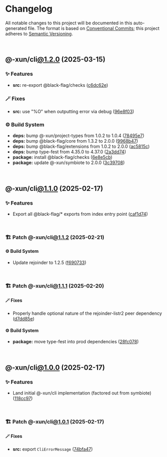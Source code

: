 # Changelog

All notable changes to this project will be documented in this auto-generated
file. The format is based on [Conventional Commits][1];
this project adheres to [Semantic Versioning][2].

<br />

## @-xun/cli[@1.2.0][3] (2025-03-15)

### ✨ Features

- **src:** re-export @black-flag/checks ([c6dc62e][4])

### 🪄 Fixes

- **src:** use "%O" when outputting error via debug ([96e8f03][5])

### ⚙️ Build System

- **deps:** bump @-xun/project-types from 1.0.2 to 1.0.4 ([78495e7][6])
- **deps:** bump @black-flag/core from 1.3.2 to 2.0.0 ([9968b47][7])
- **deps:** bump @black-flag/extensions from 1.0.2 to 2.0.0 ([ac5815c][8])
- **deps:** bump type-fest from 4.35.0 to 4.37.0 ([2a3dd74][9])
- **package:** install @black-flag/checks ([6e8e5cb][10])
- **package:** update @-xun/symbiote to 2.0.0 ([3c39708][11])

<br />

## @-xun/cli[@1.1.0][12] (2025-02-17)

### ✨ Features

- Export all @black-flag/\* exports from index entry point ([caf1d74][13])

<br />

### 🏗️ Patch @-xun/cli[@1.1.2][14] (2025-02-21)

#### ⚙️ Build System

- Update rejoinder to 1.2.5 ([f690733][15])

<br />

### 🏗️ Patch @-xun/cli[@1.1.1][16] (2025-02-20)

#### 🪄 Fixes

- Properly handle optional nature of the rejoinder-listr2 peer dependency ([d7dd85e][17])

#### ⚙️ Build System

- **package:** move type-fest into prod dependencies ([28fc078][18])

<br />

## @-xun/cli[@1.0.0][19] (2025-02-17)

### ✨ Features

- Land initial @-xun/cli implementation (factored out from symbiote) ([118cc97][20])

<br />

### 🏗️ Patch @-xun/cli[@1.0.1][21] (2025-02-17)

#### 🪄 Fixes

- **src:** export `CliErrorMessage` ([74bfa47][22])

[1]: https://conventionalcommits.org
[2]: https://semver.org
[3]: https://github.com/Xunnamius/cli-utils/compare/@-xun/cli@1.1.2...@-xun/cli@1.2.0
[4]: https://github.com/Xunnamius/cli-utils/commit/c6dc62e050d1e4ac974e25c076edd1a80c46e054
[5]: https://github.com/Xunnamius/cli-utils/commit/96e8f03b6fb4a27d95c08826e8a2d8f1a4284d73
[6]: https://github.com/Xunnamius/cli-utils/commit/78495e7368132959edf4f56e98ce96602c8800c3
[7]: https://github.com/Xunnamius/cli-utils/commit/9968b472b02b16c69dbc5e2ae48ea3dc823de08f
[8]: https://github.com/Xunnamius/cli-utils/commit/ac5815c79558c732596e659d6cc4f8da157a3575
[9]: https://github.com/Xunnamius/cli-utils/commit/2a3dd74ee54a0ee76b49abb38929102e5cb0c0e3
[10]: https://github.com/Xunnamius/cli-utils/commit/6e8e5cb5235f6adf38b44ca6907e4e1ccab05d85
[11]: https://github.com/Xunnamius/cli-utils/commit/3c397089709d86ee446d9bdacaa019e22675c8ab
[12]: https://github.com/Xunnamius/cli-utils/compare/@-xun/cli@1.0.1...@-xun/cli@1.1.0
[13]: https://github.com/Xunnamius/cli-utils/commit/caf1d74e366c1a64e9bac76fadfeeb54b974c17e
[14]: https://github.com/Xunnamius/cli-utils/compare/@-xun/cli@1.1.1...@-xun/cli@1.1.2
[15]: https://github.com/Xunnamius/cli-utils/commit/f690733445198491a679d615c5aa719695b3fda3
[16]: https://github.com/Xunnamius/cli-utils/compare/@-xun/cli@1.1.0...@-xun/cli@1.1.1
[17]: https://github.com/Xunnamius/cli-utils/commit/d7dd85e25599a2735f7dfb4b141e117f83dc5bbd
[18]: https://github.com/Xunnamius/cli-utils/commit/28fc0782adb521af45732407f4551061bcd3f770
[19]: https://github.com/Xunnamius/cli-utils/compare/118cc97de27374bcd26e43f836c2d837aa9f46f4...@-xun/cli@1.0.0
[20]: https://github.com/Xunnamius/cli-utils/commit/118cc97de27374bcd26e43f836c2d837aa9f46f4
[21]: https://github.com/Xunnamius/cli-utils/compare/@-xun/cli@1.0.0...@-xun/cli@1.0.1
[22]: https://github.com/Xunnamius/cli-utils/commit/74bfa47fc80f4ebda9a4e0fb9b2b0d112ef3baed
